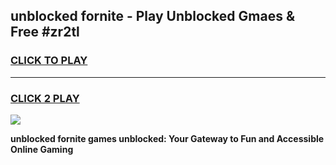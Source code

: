 
## unblocked fornite - Play Unblocked Gmaes & Free #zr2tl
<h3>
<a href="https://news.freeplayer.one?title=unblocked_fornite&ref=24F">CLICK TO PLAY</a></h3>
<hr>

<h3>
<a href="https://news.freeplayer.one?title=unblocked_fornite&ref=24F">CLICK 2 PLAY</a>
  
</h3>

<a href="https://news.freeplayer.one?title=unblocked_fornite&ref=24F/"><img src="https://clearcache.store/games.png"></a>


**unblocked fornite games unblocked: Your Gateway to Fun and Accessible Online Gaming**
